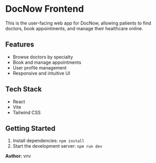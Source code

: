 # DocNow Frontend

This is the user-facing web app for DocNow, allowing patients to find doctors, book appointments, and manage their healthcare online.

## Features
- Browse doctors by specialty
- Book and manage appointments
- User profile management
- Responsive and intuitive UI

## Tech Stack
- React
- Vite
- Tailwind CSS

## Getting Started
1. Install dependencies: `npm install`
2. Start the development server: `npm run dev`

**Author:** vnv
